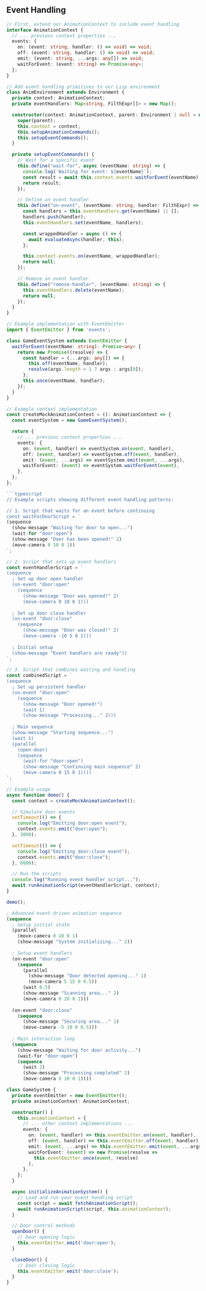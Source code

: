 

## Event Handling

```typescript
// First, extend our AnimationContext to include event handling
interface AnimationContext {
  // ... previous context properties ...
  events: {
    on: (event: string, handler: () => void) => void;
    off: (event: string, handler: () => void) => void;
    emit: (event: string, ...args: any[]) => void;
    waitForEvent: (event: string) => Promise<any>;
  };
}

// Add event handling primitives to our Lisp environment
class AnimEnvironment extends Environment {
  private context: AnimationContext;
  private eventHandlers: Map<string, FilthExpr[]> = new Map();

  constructor(context: AnimationContext, parent: Environment | null = null) {
    super(parent);
    this.context = context;
    this.setupAnimationCommands();
    this.setupEventCommands();
  }

  private setupEventCommands() {
    // Wait for a specific event
    this.define("wait-for", async (eventName: string) => {
      console.log(`Waiting for event: ${eventName}`);
      const result = await this.context.events.waitForEvent(eventName);
      return result;
    });

    // Define an event handler
    this.define("on-event", (eventName: string, handler: FilthExpr) => {
      const handlers = this.eventHandlers.get(eventName) || [];
      handlers.push(handler);
      this.eventHandlers.set(eventName, handlers);

      const wrappedHandler = async () => {
        await evaluateAsync(handler, this);
      };

      this.context.events.on(eventName, wrappedHandler);
      return null;
    });

    // Remove an event handler
    this.define("remove-handler", (eventName: string) => {
      this.eventHandlers.delete(eventName);
      return null;
    });
  }
}

// Example implementation with EventEmitter
import { EventEmitter } from 'events';

class GameEventSystem extends EventEmitter {
  waitForEvent(eventName: string): Promise<any> {
    return new Promise((resolve) => {
      const handler = (...args: any[]) => {
        this.off(eventName, handler);
        resolve(args.length > 1 ? args : args[0]);
      };
      this.once(eventName, handler);
    });
  }
}

// Example context implementation
const createMockAnimationContext = (): AnimationContext => {
  const eventSystem = new GameEventSystem();

  return {
    // ... previous context properties ...
    events: {
      on: (event, handler) => eventSystem.on(event, handler),
      off: (event, handler) => eventSystem.off(event, handler),
      emit: (event, ...args) => eventSystem.emit(event, ...args),
      waitForEvent: (event) => eventSystem.waitForEvent(event),
    },
  };
};

```typescript
// Example scripts showing different event handling patterns:

// 1. Script that waits for an event before continuing
const waitForDoorScript = `
(sequence
  (show-message "Waiting for door to open...")
  (wait-for "door:open")
  (show-message "Door has been opened!" 2)
  (move-camera 0 10 0 1))
`;
```

```typescript
// 2. Script that sets up event handlers
const eventHandlerScript = `
(sequence
  ; Set up door open handler
  (on-event "door:open"
    (sequence
      (show-message "Door was opened!" 2)
      (move-camera 0 10 0 1)))
  
  ; Set up door close handler
  (on-event "door:close"
    (sequence
      (show-message "Door was closed!" 2)
      (move-camera -10 5 0 1)))
  
  ; Initial setup
  (show-message "Event handlers are ready"))
`;
```

```typescript
// 3. Script that combines waiting and handling
const combinedScript = `
(sequence
  ; Set up persistent handler
  (on-event "door:open"
    (sequence
      (show-message "Door opened!")
      (wait 1)
      (show-message "Processing..." 2)))
  
  ; Main sequence
  (show-message "Starting sequence...")
  (wait 1)
  (parallel
    (open-door)
    (sequence
      (wait-for "door:open")
      (show-message "Continuing main sequence" 2)
      (move-camera 0 15 0 1))))
`;
```

```typescript
// Example usage
async function demo() {
  const context = createMockAnimationContext();

  // Simulate door events
  setTimeout(() => {
    console.log("Emitting door:open event");
    context.events.emit("door:open");
  }, 3000);

  setTimeout(() => {
    console.log("Emitting door:close event");
    context.events.emit("door:close");
  }, 6000);

  // Run the scripts
  console.log("Running event handler script...");
  await runAnimationScript(eventHandlerScript, context);
}

demo();
```

```lisp
; Advanced event-driven animation sequence
(sequence
  ; Setup initial state
  (parallel
    (move-camera 0 10 0 1)
    (show-message "System initializing..." 2))
  
  ; Setup event handlers
  (on-event "door:open"
    (sequence
      (parallel
        (show-message "Door detected opening..." 1)
        (move-camera 5 15 0 0.5))
      (wait 0.5)
      (show-message "Scanning area..." 2)
      (move-camera 0 20 0 1)))
  
  (on-event "door:close"
    (sequence
      (show-message "Securing area..." 1)
      (move-camera -5 10 0 0.5)))
  
  ; Main interaction loop
  (sequence
    (show-message "Waiting for door activity...")
    (wait-for "door:open")
    (sequence
      (wait 2)
      (show-message "Processing completed" 2)
      (move-camera 0 10 0 1))))
```

```typescript
class GameSystem {
  private eventEmitter = new EventEmitter();
  private animationContext: AnimationContext;

  constructor() {
    this.animationContext = {
      // ... other context implementations ...
      events: {
        on: (event, handler) => this.eventEmitter.on(event, handler),
        off: (event, handler) => this.eventEmitter.off(event, handler),
        emit: (event, ...args) => this.eventEmitter.emit(event, ...args),
        waitForEvent: (event) => new Promise(resolve => 
          this.eventEmitter.once(event, resolve)
        ),
      },
    };
  }

  async initializeAnimationSystem() {
    // Load and run your event handling script
    const script = await fetchAnimationScript();
    await runAnimationScript(script, this.animationContext);
  }

  // Door control methods
  openDoor() {
    // Door opening logic
    this.eventEmitter.emit('door:open');
  }

  closeDoor() {
    // Door closing logic
    this.eventEmitter.emit('door:close');
  }
}
```
